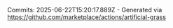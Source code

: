 Commits: 2025-06-22T15:20:17.889Z - Generated via https://github.com/marketplace/actions/artificial-grass
<br>
